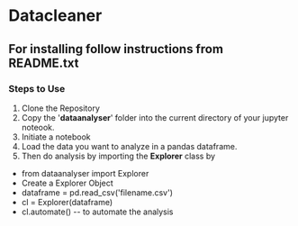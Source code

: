 # Datacleaner
## For installing follow instructions from README.txt
### Steps to Use
1. Clone the Repository
2. Copy the '**dataanalyser**' folder into the current directory of your jupyter noteook.
3. Initiate a notebook
4. Load the data you want to analyze in a pandas dataframe.
5. Then do analysis by importing the **Explorer** class by
  * from dataanalyser import Explorer
  * Create a Explorer Object
  * dataframe = pd.read_csv('filename.csv')
  * cl = Explorer(dataframe)
  * cl.automate() -- to automate the analysis
